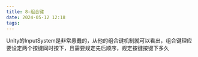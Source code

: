 ```yaml
---
title: 8-组合键
date: 2024-05-12 12:18
tags:
---
```

Unity的InputSystem是非常愚蠢的，从他的组合键机制就可以看出，组合键理应要设定两个按键同时按下，且需要规定先后顺序，规定按键按键下多久
